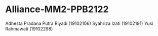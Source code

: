 # Alliance-MM2-PPB2122

Adhesta Pradana Putra Riyadi (19102106)
Syahriza Izati (19102191)
Yusi Rahmawati (19102298)
